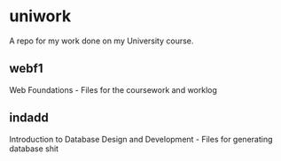 # uniwork
A repo for my work done on my University course.

## webf1
Web Foundations - Files for the coursework and worklog

## indadd
Introduction to Database Design and Development - Files for generating database shit
